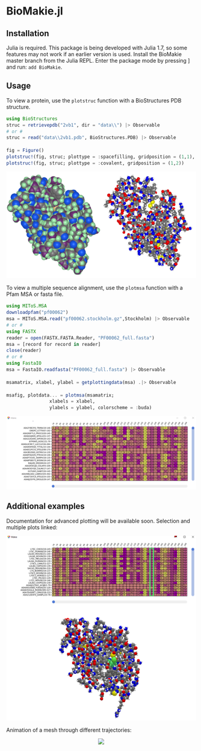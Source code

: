 # BioMakie.jl

## Installation

Julia is required. This package is being developed with Julia 1.7, so some features may not work 
if an earlier version is used. Install the BioMakie master branch from the Julia REPL. Enter the 
package mode by pressing ] and run:
`add BioMakie`.

## Usage

To view a protein, use the `plotstruc` function with a BioStructures PDB structure.

```julia
using BioStructures
struc = retrievepdb("2vb1", dir = "data\\") |> Observable
# or #
struc = read("data\\2vb1.pdb", BioStructures.PDB) |> Observable

fig = Figure()
plotstruc!(fig, struc; plottype = :spacefilling, gridposition = (1,1), atomcolors = aquacolors)
plotstruc!(fig, struc; plottype = :covalent, gridposition = (1,2))
```
<p align="center"><img src="docs/src/assets/vdwcov.png"></p>

To view a multiple sequence alignment, use the `plotmsa` function with a Pfam MSA or fasta file.

```julia
using MIToS.MSA
downloadpfam("pf00062")
msa = MIToS.MSA.read("pf00062.stockholm.gz",Stockholm) |> Observable
# or #
using FASTX
reader = open(FASTX.FASTA.Reader, "PF00062_full.fasta")
msa = [record for record in reader]
close(reader)
# or #
using FastaIO
msa = FastaIO.readfasta("PF00062_full.fasta") |> Observable

msamatrix, xlabel, ylabel = getplottingdata(msa) .|> Observable

msafig, plotdata... = plotmsa(msamatrix;
				xlabels = xlabel, 	
				ylabels = ylabel, colorscheme = :buda)
```
<p align="center"><img src="docs/src/assets/msa.png"></p>

## Additional examples

Documentation for advanced plotting will be available soon. 
Selection and multiple plots linked:
<p align="center"><img src="docs/src/assets/selectres.png"></p>

Animation of a mesh through different trajectories:
<p align="center"><img src="docs/src/assets/shapeanimation.gif"></p>
